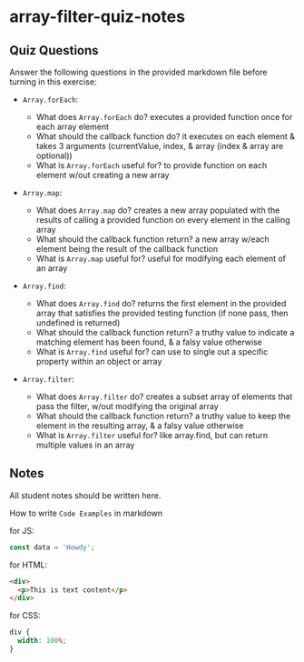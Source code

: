 # array-filter-quiz-notes

## Quiz Questions

Answer the following questions in the provided markdown file before turning in this exercise:

- `Array.forEach`:

  - What does `Array.forEach` do?
    executes a provided function once for each array element
  - What should the callback function do?
    it executes on each element & takes 3 arguments (currentValue, index, & array (index & array are optional))
  - What is `Array.forEach` useful for?
    to provide function on each element w/out creating a new array

- `Array.map`:

  - What does `Array.map` do?
    creates a new array populated with the results of calling a provided function on every element in the calling array
  - What should the callback function return?
    a new array w/each element being the result of the callback function
  - What is `Array.map` useful for?
    useful for modifying each element of an array

- `Array.find`:

  - What does `Array.find` do?
    returns the first element in the provided array that satisfies the provided testing function (if none pass, then undefined is returned)
  - What should the callback function return?
    a truthy value to indicate a matching element has been found, & a falsy value otherwise
  - What is `Array.find` useful for?
    can use to single out a specific property within an object or array

- `Array.filter`:
  - What does `Array.filter` do?
    creates a subset array of elements that pass the filter, w/out modifying the original array
  - What should the callback function return?
    a truthy value to keep the element in the resulting array, & a falsy value otherwise
  - What is `Array.filter` useful for?
    like array.find, but can return multiple values in an array

## Notes

All student notes should be written here.

How to write `Code Examples` in markdown

for JS:

```javascript
const data = 'Howdy';
```

for HTML:

```html
<div>
  <p>This is text content</p>
</div>
```

for CSS:

```css
div {
  width: 100%;
}
```
